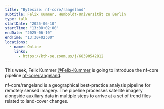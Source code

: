 ```yaml
---
title: "Bytesize: nf-core/rangeland"
subtitle: Felix Kummer, Humboldt-Universität zu Berlin
type: talk
startDate: "2025-06-10"
startTime: "13:00+02:00"
endDate: "2025-06-10"
endTime: "13:30+02:00"
locations:
  - name: Online
    links:
      - https://kth-se.zoom.us/j/68390542812
---
```


This week, Felix Kummer [@Felix-Kummer](https://github.com/Felix-Kummer) is going to introduce the nf-core pipeline [nf-core/rangeland](https://nf-co.re/rangeland/1.0.0/).

nf-core/rangeland is a geographical best-practice analysis pipeline for remotely sensed imagery.
The pipeline processes satellite imagery alongside auxiliary data in multiple steps to arrive at a set of trend files related to land-cover changes.
